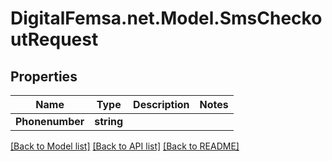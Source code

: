 # DigitalFemsa.net.Model.SmsCheckoutRequest

## Properties

Name | Type | Description | Notes
------------ | ------------- | ------------- | -------------
**Phonenumber** | **string** |  | 

[[Back to Model list]](../README.md#documentation-for-models) [[Back to API list]](../README.md#documentation-for-api-endpoints) [[Back to README]](../README.md)

